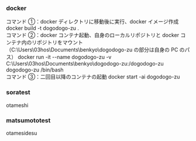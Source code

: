 ### docker

コマンド ➀：docker ディレクトリに移動後に実行、docker イメージ作成  
docker build -t dogodogo-zu .  
コマンド ➁：docker コンテナ起動、自身のローカルリポジトリと docker コンテナ内のリポジトリをマウント
（C:\Users\03hos\Documents\benkyo\dogodogo-zu の部分は自身の PC のパス）
docker run -it --name dogodogo-zu -v C:\Users\03hos\Documents\benkyo\dogodogo-zu:/dogodogo-zu dogodogo-zu /bin/bash  
コマンド ➂：二回目以降のコンテナの起動
docker start -ai dogodogo-zu



### soratest

otameshi

### matsumototest

otamesidesu